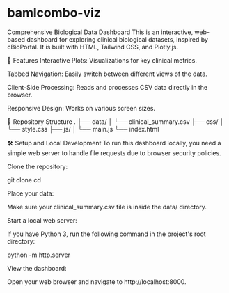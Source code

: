 # bamlcombo-viz
Comprehensive Biological Data Dashboard
This is an interactive, web-based dashboard for exploring clinical biological datasets, inspired by cBioPortal. It is built with HTML, Tailwind CSS, and Plotly.js.

🚀 Features
Interactive Plots: Visualizations for key clinical metrics.

Tabbed Navigation: Easily switch between different views of the data.

Client-Side Processing: Reads and processes CSV data directly in the browser.

Responsive Design: Works on various screen sizes.

📁 Repository Structure
.
├── data/
│   └── clinical_summary.csv
├── css/
│   └── style.css
├── js/
│   └── main.js
└── index.html

🛠️ Setup and Local Development
To run this dashboard locally, you need a simple web server to handle file requests due to browser security policies.

Clone the repository:

git clone <your-repo-url>
cd <your-repo-directory>

Place your data:

Make sure your clinical_summary.csv file is inside the data/ directory.

Start a local web server:

If you have Python 3, run the following command in the project's root directory:

python -m http.server

View the dashboard:

Open your web browser and navigate to http://localhost:8000.
